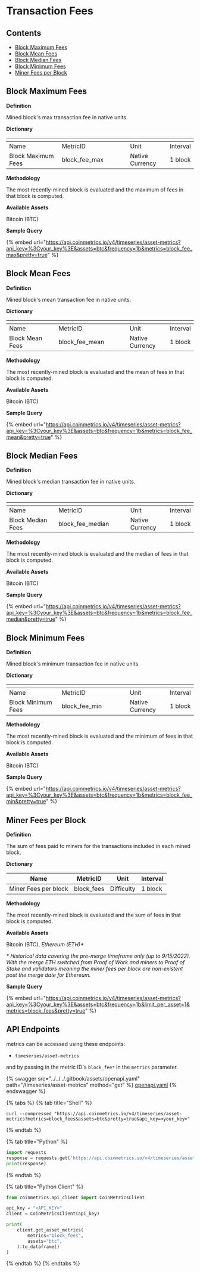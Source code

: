 # Transaction Fees

## Contents

* [Block Maximum Fees](transaction-fees.md#block\_fee\_max)
* [Block Mean Fees](transaction-fees.md#block\_fee\_mean)
* [Block Median Fees](transaction-fees.md#block\_fee\_median)
* [Block Minimum Fees](transaction-fees.md#block\_fee\_min)
* [Miner Fees per Block](transaction-fees.md#block\_fees)

## Block Maximum Fees <a href="#block_fee_max" id="block_fee_max"></a>

**Definition**

Mined block's max transaction fee in native units.

**Dictionary**

<table data-header-hidden><thead><tr><th width="165"></th><th width="210"></th><th width="107"></th><th></th></tr></thead><tbody><tr><td>Name</td><td>MetricID</td><td>Unit</td><td>Interval</td></tr><tr><td>Block Maximum Fees</td><td>block_fee_max</td><td>Native Currency</td><td>1 block</td></tr></tbody></table>

**Methodology**

The most recently-mined block is evaluated and the maximum of fees in that block is computed.

**Available Assets**

Bitcoin (BTC)

**Sample Query**

{% embed url="https://api.coinmetrics.io/v4/timeseries/asset-metrics?api_key=%3Cyour_key%3E&assets=btc&frequency=1b&metrics=block_fee_max&pretty=true" %}

## Block Mean Fees <a href="#block_fee_mean" id="block_fee_mean"></a>

**Definition**

Mined block's mean transaction fee in native units.

**Dictionary**

<table data-header-hidden><thead><tr><th width="165"></th><th width="210"></th><th width="107"></th><th></th></tr></thead><tbody><tr><td>Name</td><td>MetricID</td><td>Unit</td><td>Interval</td></tr><tr><td>Block Mean Fees</td><td>block_fee_mean</td><td>Native Currency</td><td>1 block</td></tr></tbody></table>

**Methodology**

The most recently-mined block is evaluated and the mean of fees in that block is computed.

**Available Assets**

Bitcoin (BTC)

**Sample Query**

{% embed url="https://api.coinmetrics.io/v4/timeseries/asset-metrics?api_key=%3Cyour_key%3E&assets=btc&frequency=1b&metrics=block_fee_mean&pretty=true" %}

## Block Median Fees <a href="#block_fee_median" id="block_fee_median"></a>

**Definition**

Mined block's median transaction fee in native units.

**Dictionary**

<table data-header-hidden><thead><tr><th width="165"></th><th width="210"></th><th width="107"></th><th></th></tr></thead><tbody><tr><td>Name</td><td>MetricID</td><td>Unit</td><td>Interval</td></tr><tr><td>Block Median Fees</td><td>block_fee_median</td><td>Native Currency</td><td>1 block</td></tr></tbody></table>

**Methodology**

The most recently-mined block is evaluated and the median of fees in that block is computed.

**Available Assets**

Bitcoin (BTC)

**Sample Query**

{% embed url="https://api.coinmetrics.io/v4/timeseries/asset-metrics?api_key=%3Cyour_key%3E&assets=btc&frequency=1b&metrics=block_fee_median&pretty=true" %}

## Block Minimum Fees <a href="#block_fee_min" id="block_fee_min"></a>

**Definition**

Mined block's minimum transaction fee in native units.

**Dictionary**

<table data-header-hidden><thead><tr><th width="165"></th><th width="210"></th><th width="107"></th><th></th></tr></thead><tbody><tr><td>Name</td><td>MetricID</td><td>Unit</td><td>Interval</td></tr><tr><td>Block Minimum Fees</td><td>block_fee_min</td><td>Native Currency</td><td>1 block</td></tr></tbody></table>

**Methodology**

The most recently-mined block is evaluated and the minimum of fees in that block is computed.

**Available Assets**

Bitcoin (BTC)

**Sample Query**

{% embed url="https://api.coinmetrics.io/v4/timeseries/asset-metrics?api_key=%3Cyour_key%3E&assets=btc&frequency=1b&metrics=block_fee_min&pretty=true" %}

## Miner Fees per Block <a href="#block_fees" id="block_fees"></a>

**Definition**

The sum of fees paid to miners for the transactions included in each mined block.

**Dictionary**

| Name                 | MetricID    | Unit       | Interval |
| -------------------- | ----------- | ---------- | -------- |
| Miner Fees per block | block\_fees | Difficulty | 1 block  |

**Methodology**

The most recently-mined block is evaluated and the sum of fees in that block is computed.

**Available Assets**

Bitcoin (BTC), _Ethereum (ETH)\*_

_\* Historical data covering the pre-merge timeframe only (up to 9/15/2022). With the merge ETH switched from Proof of Work and miners to Proof of Stake and validators meaning the miner fees per block are non-existent post the merge date for Ethereum._

**Sample Query**

{% embed url="https://api.coinmetrics.io/v4/timeseries/asset-metrics?api_key=%3Cyour_key%3E&assets=btc&frequency=1b&limit_per_asset=1&metrics=block_fees&pretty=true" %}

## API Endpoints

metrics can be accessed using these endpoints:

* `timeseries/asset-metrics`

and by passing in the metric ID's `block_fee*` in the `metrics` parameter.

{% swagger src="../../../.gitbook/assets/openapi.yaml" path="/timeseries/asset-metrics" method="get" %}
[openapi.yaml](../../../.gitbook/assets/openapi.yaml)
{% endswagger %}

{% tabs %}
{% tab title="Shell" %}
```shell
curl --compressed "https://api.coinmetrics.io/v4/timeseries/asset-metrics?metrics=block_fees&assets=btc&pretty=true&api_key=<your_key>"
```
{% endtab %}

{% tab title="Python" %}
```python
import requests
response = requests.get('https://api.coinmetrics.io/v4/timeseries/asset-metrics?metrics=block_fees&assets=btc&pretty=true&api_key=<your_key>').json()
print(response)
```
{% endtab %}

{% tab title="Python Client" %}
```python
from coinmetrics.api_client import CoinMetricsClient

api_key = "<API_KEY>"
client = CoinMetricsClient(api_key)

print(
    client.get_asset_metrics(
        metrics="block_fees", 
        assets="btc",
    ).to_dataframe()
)
```
{% endtab %}
{% endtabs %}
